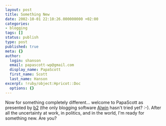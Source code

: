 ```yaml
---
layout: post
title: Something New
date: 2002-10-01 22:10:26.000000000 +02:00
categories:
- blogging
tags: []
status: publish
type: post
published: true
meta: {}
author:
  login: shanson
  email: papascott-wp@gmail.com
  display_name: PapaScott
  first_name: Scott
  last_name: Hanson
excerpt: !ruby/object:Hpricot::Doc
  options: {}
---
```

<p>Now for something completely different... welcome to PapaScott as presented by <a href="http://www.cafelog.com/">b2</a> (the only blogging software <a href="http://www.vfth.com">Alwin</a> hasn't tried yet? :-). After all the uncertainty at work, in politics, and in the world, I'm ready for something new. Are you?</p>
